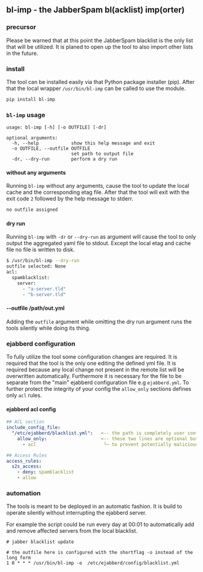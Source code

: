 ## bl-imp - the JabberSpam bl(acklist) imp(orter)

### precursor
Please be warned that at this point the JabberSpam blacklist is the only list that will be utilized. It is planed to
open up the tool to also import other lists in the future.

### install
The tool can be installed easily via that Python package installer (pip). After that the local wrapper `/usr/bin/bl-imp`
can be called to use the module.
```bash
pip install bl-imp
```

### `bl-imp` usage
```
usage: bl-imp [-h] [-o OUTFILE] [-dr]

optional arguments:
  -h, --help            show this help message and exit
  -o OUTFILE, --outfile OUTFILE
                        set path to output file
  -dr, --dry-run        perform a dry run
```

#### without any arguments
Running `bl-imp` without any arguments, cause the tool to update the local cache and the corresponding etag file. After
that the tool will exit with the exit code `2` followed by the help message to stderr.

```bash
no outfile assigned
```

#### dry run
Running `bl-imp` with `-dr` or `--dry-run` as argument will cause the tool to only output the aggregated yaml file to
stdout. Except the local etag and cache file no file is written to disk.

```bash
$ /usr/bin/bl-imp --dry-run
outfile selected: None
acl:
  spamblacklist:
    server:
      - "a-server.tld"
      - "b-server.tld"
```

#### --outfile /path/out.yml
Adding the `outfile` argument while omitting the dry run argument runs the tools  silently while doing its thing.

### ejabberd configuration
To fully utilize the tool some configuration changes are required.
It is required that the tool is the only one editing the defined yml file. It is required because any local change not
present in the remote list will be overwritten automatically.
Furthermore it is necessary for the file to be separate from the "main" ejabberd configuration file e.g `ejabberd.yml`.
To further protect the integrity of your config the `allow_only` sections defines only `acl` rules.

#### ejabberd acl config
```yaml
## ACL section
include_config_file:
  "/etc/ejabberd/blacklist.yml":   <-- the path is completely user configurable
    allow_only:                    <-- these two lines are optional but recommended
      - acl                         └─ to prevent potentially malicious acls to not incluse anthing but ACL rules

## Access Rules
access_rules:
  s2s_access:
    - deny: spamblacklist
    - allow
```

### automation
The tools is meant to be deployed in an automatic fashion. It is build to operate silently without interrupting the
ejabberd server.

For example the script could be run every day at 00:01 to automatically add and remove affected servers from the local
blacklist.

```cron
# jabber blacklist update

# the outfile here is configured with the shortflag -o instead of the long form
1 0 * * * /usr/bin/bl-imp -o  /etc/ejabberd/config/blacklist.yml
```
